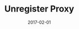 ---
title: Unregister Proxy
linktitle: Unregister Proxy
description: Unregister an account as a proxy
date: 2017-02-01
publishdate: 2017-02-01
lastmod: 2017-02-01
categories: [eosc-system-commands]
keywords: [usage,livereload,command line,flags]
menu:
  docs:
    parent: "eosc-system-commands"
    identifier: eosc_system_unregproxy
    weight: 40
weight: 40
sections_weight: 40
draft: false
aliases: [/overview/usage/,/extras/livereload/,/doc/usage/,/usage/]
toc: true
auto_content: true
---